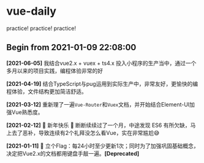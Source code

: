 # vue-daily
practice! practice! practice!


Begin from 2021-01-09 22:08:00
---

**[2021-06-05]** 我结合vue2.x + vuex + ts4.x 投入小程序的生产当中，通过一个多月以来的项目实践，编程体验非常的好

**[2021-04-19]** 结合TypeScript与pug运用到实际生产中，非常友好，更愉快的编程体验，文件结构更加简洁舒适。

**[2021-03-12]** 重新理了一遍`Vue-Router`和`Vuex`文档，并开始结合Element-UI加强Vue熟悉度。

**[2021-02-12]** 🎉 新年快乐 🧨  断断续续过了一个月，中途发现 ES6 有所欠缺，马上去了恶补，导致连续有2个礼拜没怎么看Vue，实在非常尴尬😅

**[2021-01-11]** 💪 立个Flag：每24小时至少更新1次；同时为了加强巩固基础概念，决定把Vue2.x的文档都用键盘手敲一遍。**[Deprecated]**
